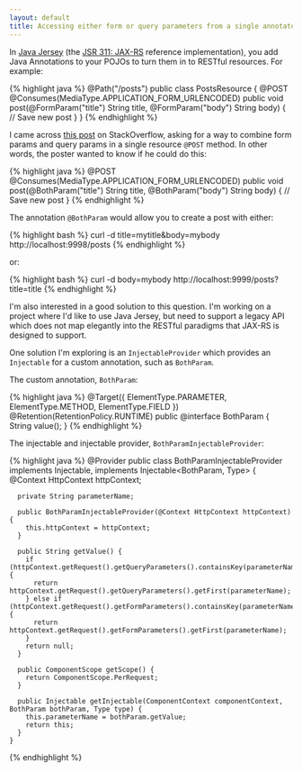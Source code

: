 ```yaml
---
layout: default
title: Accessing either form or query parameters from a single annotated method parameter in Jersey
---
```


In [Java Jersey](http://jersey.java.net/) (the [JSR 311: JAX-RS](http://jcp.org/en/jsr/detail?id=311) reference implementation), you add Java Annotations to your POJOs to turn them in to RESTful resources. For example:

{% highlight java %}
    @Path("/posts")
    public class PostsResource {
      @POST
      @Consumes(MediaType.APPLICATION_FORM_URLENCODED)
      public void post(@FormParam("title") String title, @FormParam("body") String body) {
        // Save new post 
      }
    }
{% endhighlight %}

I came across [this post](http://stackoverflow.com/questions/8720728/in-jersey-can-i-combine-queryparams-and-formparams-into-one-value-for-a-method) on StackOverflow, asking for a way to combine form params and query params in a single resource `@POST` method. In other words, the poster wanted to know if he could do this:

{% highlight java %}
    @POST 
    @Consumes(MediaType.APPLICATION_FORM_URLENCODED)
    public void post(@BothParam("title") String title, @BothParam("body") String body) {
      // Save new post
    }
{% endhighlight %}

The annotation `@BothParam` would allow you to create a post with either:
  
{% highlight bash %}
    curl -d title=mytitle&body=mybody http://localhost:9998/posts
{% endhighlight %}

or:

{% highlight bash %}
    curl -d body=mybody http://localhost:9999/posts?title=title
{% endhighlight %}

I'm also interested in a good solution to this question. I'm working on a project where I'd like to use Java Jersey, but need to support a legacy API which does not map elegantly into the RESTful paradigms that JAX-RS is designed to support.

One solution I'm exploring is an `InjectableProvider` which provides an `Injectable` for a custom annotation, such as `BothParam`.

The custom annotation, `BothParam`:

{% highlight java %}
    @Target({ ElementType.PARAMETER, ElementType.METHOD, ElementType.FIELD })
    @Retention(RetentionPolicy.RUNTIME)
    public @interface BothParam { 
      String value(); 
    }
{% endhighlight %}

The injectable and injectable provider, `BothParamInjectableProvider`:

{% highlight java %}
    @Provider
    public class BothParamInjectableProvider implements Injectable<String>, implements Injectable<BothParam, Type> {
      @Context HttpContext httpContext;

      private String parameterName;

      public BothParamInjectableProvider(@Context HttpContext httpContext) {
        this.httpContext = httpContext;
      }

      public String getValue() {
        if (httpContext.getRequest().getQueryParameters().containsKey(parameterName)) {
          return httpContext.getRequest().getQueryParameters().getFirst(parameterName);
        } else if (httpContext.getRequest().getFormParameters().containsKey(parameterName)) {
          return httpContext.getRequest().getFormParameters().getFirst(parameterName);
        }
        return null;
      }

      public ComponentScope getScope() {
        return ComponentScope.PerRequest;
      }

      public Injectable getInjectable(ComponentContext componentContext, BothParam bothParam, Type type) {
        this.parameterName = bothParam.getValue;
        return this;
      }
    }
{% endhighlight %}
